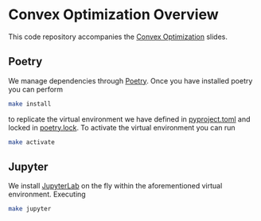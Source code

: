# Convex Optimization Overview



This code repository accompanies the [Convex Optimization](XXX) slides.

## Poetry

We manage dependencies through [Poetry](https://python-poetry.org).
Once you have installed poetry you can perform

```bash
make install
```

to replicate the virtual environment we have defined in [pyproject.toml](pyproject.toml)
and locked in [poetry.lock](poetry.lock). To activate the virtual environment
you can run

```bash
make activate
```

## Jupyter

We install [JupyterLab](https://jupyter.org) on the fly within the aforementioned
virtual environment. Executing

```bash
make jupyter
```

<!-- ## Marimo

All of our examples are provided as [Marimo](https://marimo.io/) notebooks in
the [examples](examples) directory. To view a notebook you can run

```bash
marimo run examples/notebook.py
``` -->

<!-- For example, to run the
[sparse inverse covariance estimation](examples/sparse-inverse-covariance.py)
notebook you can run

```bash
marimo run examples/sparse-inverse-covariance.py
```

This displays the notebook as an app. Analogously, you can also run

```bash
marimo edit examples/notebook.py
```

This opens the notebook in an editor, and you can view and make changes to the
notebook code. -->

